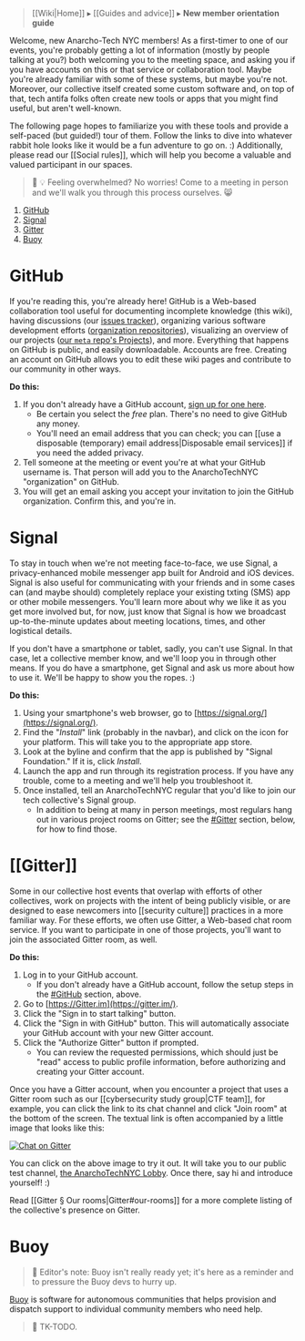 > [[Wiki|Home]] ▸ [[Guides and advice]] ▸ **New member orientation guide**

Welcome, new Anarcho-Tech NYC members! As a first-timer to one of our events, you're probably getting a lot of information (mostly by people talking at you?) both welcoming you to the meeting space, and asking you if you have accounts on this or that service or collaboration tool. Maybe you're already familiar with some of these systems, but maybe you're not. Moreover, our collective itself created some custom software and, on top of that, tech antifa folks often create new tools or apps that you might find useful, but aren't well-known.

The following page hopes to familiarize you with these tools and provide a self-paced (but guided!) tour of them. Follow the links to dive into whatever rabbit hole looks like it would be a fun adventure to go on. :) Additionally, please read our [[Social rules]], which will help you become a valuable and valued participant in our spaces.

> 🔰 💡 Feeling overwhelmed? No worries! Come to a meeting in person and we'll walk you through this process ourselves. 😸

1. [GitHub](#github)
1. [Signal](#signal)
1. [Gitter](#gitter)
1. [Buoy](#buoy)

# GitHub

If you're reading this, you're already here! GitHub is a Web-based collaboration tool useful for documenting incomplete knowledge (this wiki), having discussions (our [issues tracker](https://github.com/AnarchoTechNYC/meta/issues)), organizing various software development efforts ([organization repositories](https://github.com/AnarchoTechNYC)), visualizing an overview of our projects ([our `meta` repo's Projects](https://github.com/AnarchoTechNYC/meta/projects)), and more. Everything that happens on GitHub is public, and easily downloadable. Accounts are free. Creating an account on GitHub allows you to edit these wiki pages and contribute to our community in other ways.

**Do this:**

1. If you don't already have a GitHub account, [sign up for one here](https://github.com/join).
    * Be certain you select the *free* plan. There's no need to give GitHub any money.
    * You'll need an email address that you can check; you can [[use a disposable (temporary) email address|Disposable email services]] if you need the added privacy.
1. Tell someone at the meeting or event you're at what your GitHub username is. That person will add you to the AnarchoTechNYC "organization" on GitHub.
1. You will get an email asking you accept your invitation to join the GitHub organization. Confirm this, and you're in.

# Signal

To stay in touch when we're not meeting face-to-face, we use Signal, a privacy-enhanced mobile messenger app built for Android and iOS devices. Signal is also useful for communicating with your friends and in some cases can (and maybe should) completely replace your existing txting (SMS) app or other mobile messengers. You'll learn more about why we like it as you get more involved but, for now, just know that Signal is how we broadcast up-to-the-minute updates about meeting locations, times, and other logistical details.

If you don't have a smartphone or tablet, sadly, you can't use Signal. In that case, let a collective member know, and we'll loop you in through other means. If you do have a smartphone, get Signal and ask us more about how to use it. We'll be happy to show you the ropes. :)

**Do this:**

1. Using your smartphone's web browser, go to [https://signal.org/](https://signal.org/).
1. Find the "*Install*" link (probably in the navbar), and click on the icon for your platform. This will take you to the appropriate app store.
1. Look at the byline and confirm that the app is published by "Signal Foundation." If it is, click *Install*.
1. Launch the app and run through its registration process. If you have any trouble, come to a meeting and we'll help you troubleshoot it.
1. Once installed, tell an AnarchoTechNYC regular that you'd like to join our tech collective's Signal group.
    * In addition to being at many in person meetings, most regulars hang out in various project rooms on Gitter; see the [#Gitter](#gitter) section, below, for how to find those.

# [[Gitter]]

Some in our collective host events that overlap with efforts of other collectives, work on projects with the intent of being publicly visible, or are designed to ease newcomers into [[security culture]] practices in a more familiar way. For these efforts, we often use Gitter, a Web-based chat room service. If you want to participate in one of those projects, you'll want to join the associated Gitter room, as well.

**Do this:**

1. Log in to your GitHub account.
    * If you don't already have a GitHub account, follow the setup steps in the [#GitHub](#github) section, above.
1. Go to [https://Gitter.im](https://gitter.im/).
1. Click the "Sign in to start talking" button.
1. Click the "Sign in with GitHub" button. This will automatically associate your GitHub account with your new Gitter account.
1. Click the "Authorize Gitter" button if prompted.
    * You can review the requested permissions, which should just be "read" access to public profile information, before authorizing and creating your Gitter account.

Once you have a Gitter account, when you encounter a project that uses a Gitter room such as our [[cybersecurity study group|CTF team]], for example, you can click the link to its chat channel and click "Join room" at the bottom of the screen. The textual link is often accompanied by a little image that looks like this:

[![Chat on Gitter](https://badges.gitter.im/AnarchoTechNYC/Lobby.svg)](https://gitter.im/AnarchoTechNYC/Lobby)

You can click on the above image to try it out. It will take you to our public test channel, [the AnarchoTechNYC Lobby](https://gitter.im/AnarchoTechNYC/Lobby). Once there, say hi and introduce yourself! :)

Read [[Gitter § Our rooms|Gitter#our-rooms]] for a more complete listing of the collective's presence on Gitter.

# Buoy

> 📝 Editor's note: Buoy isn't really ready yet; it's here as a reminder and to pressure the Buoy devs to hurry up.

[Buoy](https://betterangels.github.io/buoy/) is software for autonomous communities that helps provision and dispatch support to individual community members who need help.

> 🚧 TK-TODO.